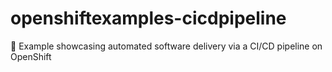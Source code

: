 # openshiftexamples-cicdpipeline
:memo: Example showcasing automated software delivery via a CI/CD pipeline on OpenShift
